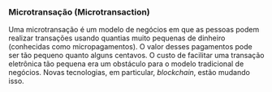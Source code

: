 ### Microtransação (Microtransaction)

Uma microtransação é um modelo de negócios em que as pessoas podem realizar transações usando quantias muito pequenas de dinheiro (conhecidas como micropagamentos). O valor desses pagamentos pode ser tão pequeno quanto alguns centavos. O custo de facilitar uma transação eletrônica tão pequena era um obstáculo para o modelo tradicional de negócios. Novas tecnologias, em particular, _blockchain_, estão mudando isso.
